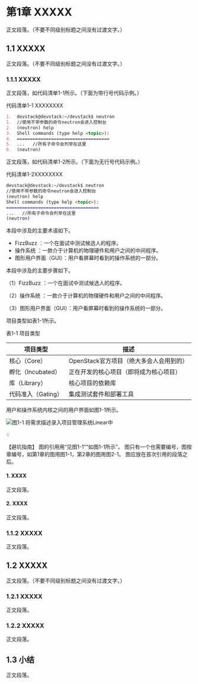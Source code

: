 # 第1章 XXXXX

正文段落。（不要不同级别标题之间没有过渡文字。）

## 1.1 XXXXX

正文段落。（不要不同级别标题之间没有过渡文字。）

### 1.1.1 XXXXX

正文段落，如代码清单1-1所示。（下面为带行号代码示例。）

代码清单1-1 XXXXXXXX

```markdown
1.	devstack@devstack:~/devstack$ neutron
1.	//使用不带参数的命令neutron会进入控制台
2.	(neutron) help
3.	Shell commands (type help <topic>):
4.	===================================
5.	...   //所有子命令会列举在这里
6.	(neutron)
```

正文段落，如代码清单1-2所示。（下面为无行号代码示例。）

代码清单1-2XXXXXXXX

```markdown
devstack@devstack:~/devstack$ neutron
//使用不带参数的命令neutron会进入控制台
(neutron) help
Shell commands (type help <topic>):
===================================
...   //所有子命令会列举在这里
(neutron)
```

本段中涉及的主要术语如下。

- FizzBuzz ：一个在面试中测试候选人的程序。 
- 操作系统 ：一款介于计算机的物理硬件和用户之间的中间程序。 
- 图形用户界面（GUI）：用户看屏幕时看到的操作系统的一部分。 

本段中涉及的主要步骤如下。

（1）FizzBuzz ：一个在面试中测试候选人的程序。 

（2）操作系统 ：一款介于计算机的物理硬件和用户之间的中间程序。 

（3）图形用户界面（GUI）：用户看屏幕时看到的操作系统的一部分。 

项目类型如表1-1所示。

表1-1 项目类型

| 项目类型 | 描述 |
| --- | --- |
| 核心（Core） | OpenStack官方项目（绝大多会人会用到的） |
| 孵化（Incubated） | 正在开发的核心项目（即将成为核心项目） |
| 库（Library） | 	核心项目的依赖库 |
| 代码准入（Gating） | 	集成测试套件和部署工具 |


用户和操作系统内核之间的用户界面如图1-1所示。

![图1-1 将需求描述录入项目管理系统Linear中](图1-1.png)


<aside>
💡

【避坑指南】
图的引用用“见图1-1”“如图1-1所示”。
图只有一个也需要编号，图按章编号，如第1章的图用图1-1，第2章的图用图2-1。
图应放在首次引用的段落之后。

</aside>

#### 1. XXXX

正文段落。

#### 2. XXXX

正文段落。

### 1.1.2 XXXXX

正文段落。

## 1.2 XXXXX

正文段落。（不要不同级别标题之间没有过渡文字。）

### 1.2.1 XXXXX

正文段落。

### 1.2.2 XXXXX

正文段落。

## 1.3 小结

正文段落。